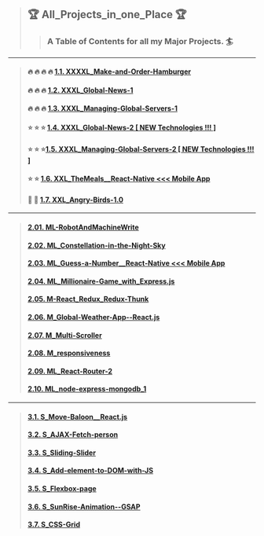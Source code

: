 > ## :trophy: All_Projects_in_one_Place :trophy:
>> ### A Table of Contents for all my Major Projects. :surfer:

---

> #### :fire: :fire: :fire: :fire: [1.1. XXXXL_Make-and-Order-Hamburger](https://react-build-burger-project.web.app/)
> #### :fire: :fire: :fire: [1.2. XXXL_Global-News-1](https://github.com/LukaszKolodziejski/XXXL_Global-News-1)
> #### :fire: :fire: :fire: [1.3. XXXL_Managing-Global-Servers-1](https://github.com/LukaszKolodziejski/XXXL_Managing-Global-Servers-1)
> #### :star: :star: :star: [1.4. XXXL_Global-News-2 [ NEW Technologies !!! ]](https://github.com/LukaszKolodziejski/XXXL_Global-News-2)
> #### :star: :star: :star:[1.5. XXXL_Managing-Global-Servers-2 [ NEW Technologies !!! ]](https://github.com/LukaszKolodziejski/XXXL_Managing-Global-Servers-2)
> #### :star: :star: [1.6. XXL_TheMeals__React-Native <<< Mobile App](https://github.com/LukaszKolodziejski/XXL_TheMeals__React-Native)
> #### :star2: :star2: [1.7. XXL_Angry-Birds-1.0](https://github.com/LukaszKolodziejski/XXL_Angry-Birds-1.0)
---
> #### [2.01. ML-RobotAndMachineWrite](https://github.com/LukaszKolodziejski/ML-RobotAndMachineWrite)
> #### [2.02. ML_Constellation-in-the-Night-Sky](https://github.com/LukaszKolodziejski/ML_Constellation-in-the-Night-Sky)
> #### [2.03. ML_Guess-a-Number__React-Native <<< Mobile App](https://github.com/LukaszKolodziejski/ML_Guess-a-Number__React-Native)
> #### [2.04. ML_Millionaire-Game_with_Express.js](https://github.com/LukaszKolodziejski/ML_Millionaire-Game_with_Express.js)
> #### [2.05. M-React_Redux_Redux-Thunk](https://github.com/LukaszKolodziejski/M-React_Redux_Redux-Thunk)
> #### [2.06. M_Global-Weather-App--React.js](https://github.com/LukaszKolodziejski/M_Global-Weather-App--React.js)
> #### [2.07. M_Multi-Scroller](https://github.com/LukaszKolodziejski/M_Multi-Scroller)
> #### [2.08. M_responsiveness](https://github.com/LukaszKolodziejski/M_responsiveness)
> #### [2.09. ML_React-Router-2](https://github.com/LukaszKolodziejski/ML_React-Router-2)
> #### [2.10. ML_node-express-mongodb_1](https://github.com/LukaszKolodziejski/ML_node-express-mongodb_1)
---
> #### [3.1. S_Move-Baloon__React.js](https://github.com/LukaszKolodziejski/S_Move-Baloon__React.js)
> #### [3.2. S_AJAX-Fetch-person](https://github.com/LukaszKolodziejski/S_AJAX-Fetch-person)
> #### [3.3. S_Sliding-Slider](https://github.com/LukaszKolodziejski/S_Sliding-Slider)
> #### [3.4. S_Add-element-to-DOM-with-JS](https://github.com/LukaszKolodziejski/S_Add-element-to-DOM-with-JS)
> #### [3.5. S_Flexbox-page](https://github.com/LukaszKolodziejski/S_Flexbox-page)
> #### [3.6. S_SunRise-Animation--GSAP](https://github.com/LukaszKolodziejski/S_SunRise-Animation--GSAP)
> #### [3.7. S_CSS-Grid](https://github.com/LukaszKolodziejski/S_CSS-Grid)







